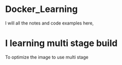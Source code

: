 # Docker_Learning
I will all the notes and code examples here, 


# I learning multi stage build 
 To optimize the image to use multi stage 